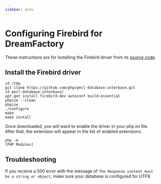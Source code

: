 ```yaml
---
sidebar: auto
---
```


# Configuring Firebird for DreamFactory

These instructions are for installing the Firebird driver from its [source code](https://github.com/php/pecl-database-interbase).

## Install the Firebird driver

    cd /tmp
    git clone https://github.com/php/pecl-database-interbase.git
    cd pecl-database-interbase/
    apt-get install firebird-dev autoconf build-essential
    phpize --clean
    phpize
    ./configure
    make
    make install

Once downloaded, you will want to enable the driver in your php.ini file. After that, the extension will appear in the list of enabled extensions.

    php -m
    [PHP Modules]

## Troubleshooting

If you receive a 500 error with the message of `The Response content must be a string or object`, make sure your database is configured for UTF8.
